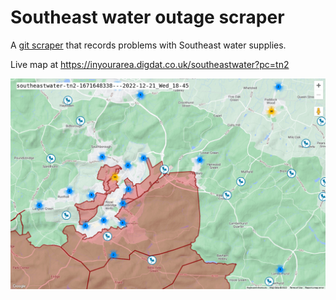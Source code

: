 # Southeast water outage scraper

A [git scraper](https://simonwillison.net/2020/Oct/9/git-scraping/) that records problems with Southeast water supplies.

Live map at https://inyourarea.digdat.co.uk/southeastwater?pc=tn2

![image](https://github.com/tomviner/scrape-water/blob/main/tn2-animated-minified.gif?raw=true)

